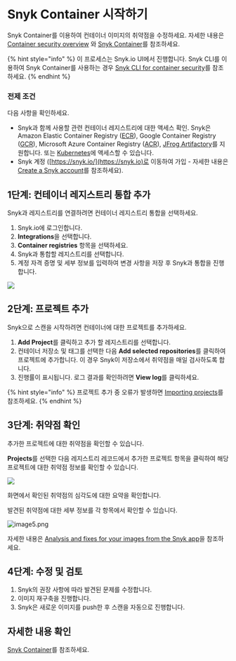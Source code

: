 # Snyk Container 시작하기

Snyk Container를 이용하여 컨테이너 이미지의 취약점을 수정하세요. 자세한 내용은 [Container security overview](https://support.snyk.io/hc/en-us/articles/360003946897-Container-security-overview) 와 [Snyk Container](https://solutions.snyk.io/snyk-academy/container)를 참조하세요.

{% hint style="info" %}
이 프로세스는 Snyk.io UI에서 진행합니다. Snyk CLI를 이용하여 Snyk Container를 사용하는 경우 [Snyk CLI for container security](../../products/snyk-container/snyk-cli-for-container-security/)를 참조하세요.
{% endhint %}

### 전제 조건

다음 사항을 확인하세요.

* Snyk과 함께 사용할 관련 컨테이너 레지스트리에 대한 액세스 확인. Snyk은 Amazon Elastic Container Registry ([ECR](https://docs.snyk.io/snyk-container/image-scanning-library/ecr-image-scanning)), Google Container Registry ([GCR](https://docs.snyk.io/snyk-container/image-scanning-library/gcr-image-scanning)), Microsoft Azure Container Registry ([ACR](https://docs.snyk.io/snyk-container/image-scanning-library/acr-image-scanning)), [JFrog Artifactory](https://docs.snyk.io/snyk-container/image-scanning-library/jfrog-artifactory-image-scanning)를 지원합니다. 또는 [Kubernetes](https://docs.snyk.io/snyk-container/image-scanning-library/kubernetes-workload-and-image-scanning)에 액세스할 수 있습니다.
* Snyk 계정 ([https://snyk.io/](https://snyk.io)로 이동하여 가입 - 자세한 내용은 [Create a Snyk account](https://docs.snyk.io/getting-started/getting-started-snyk-products)를 참조하세요).

## 1단계: 컨테이너 레지스트리 통합 추가

Snyk과 레지스트리를 연결하려면 컨테이너 레지스트리 통합을 선택하세요.

1. Snyk.io에 로그인합니다.
2. **Integrations**을 선택합니다.
3. **Container registries** 항목을 선택하세요.
4. Snyk과 통합할 레지스트리를 선택합니다.
5. 계정 자격 증명 및 세부 정보를 입력하여 변경 사항을 저장 후 Snyk과 통합을 진행합니다.

![](../../.gitbook/assets/container-account-credentials.png)

## 2단계: 프로젝트 추가

Snyk으로 스캔을 시작하려면 컨테이너에 대한 프로젝트를 추가하세요.

1. **Add Project**를 클릭하고 추가 할 레지스트리를 선택합니다.
2. 컨테이너 저장소 및 태그를 선택한 다음 **Add selected repositories**를 클릭하여 프로젝트에 추가합니다. 이 경우 Snyk이 저장소에서 취약점을 매일 검사하도록 합니다.
3. 진행률이 표시됩니다. 로그 결과를 확인하려면 **View log**를 클릭하세요.

{% hint style="info" %}
프로젝트 추가 중 오류가 발생하면 [Importing projects](https://support.snyk.io/hc/en-us/sections/360000923478-Importing-projects)를 참조하세요.
{% endhint %}

## 3단계: 취약점 확인

추가한 프로젝트에 대한 취약점을 확인할 수 있습니다.

**Projects**를 선택한 다음 레지스트리 레코드에서 추가한 프로젝트 항목을 클릭하여 해당 프로젝트에 대한 취약점 정보를 확인할 수 있습니다.

![](<../../.gitbook/assets/mceclip2 (1) (1) (1) (3) (3) (4) (6) (1) (24).png>)

화면에서 확인된 취약점의 심각도에 대한 요약을 확인합니다.

발견된 취약점에 대한 세부 정보를 각 항목에서 확인할 수 있습니다.

![image5.png](../../.gitbook/assets/image5-1-.png)

자세한 내용은 [Analysis and fixes for your images from the Snyk app](https://docs.snyk.io/snyk-container/getting-around-the-snyk-container-ui/analysis-and-remediation-for-your-images-from-the-snyk-app)을 참조하세요.

## 4단계: 수정 및 검토

1. Snyk의 권장 사항에 따라 발견된 문제를 수정합니다.
2. 이미지 재구축을 진행합니다.
3. Snyk은 새로운 이미지를 push한 후 스캔을 자동으로 진행합니다.

## 자세한 내용 확인

[Snyk Container](https://docs.snyk.io/snyk-container)를 참조하세요.
